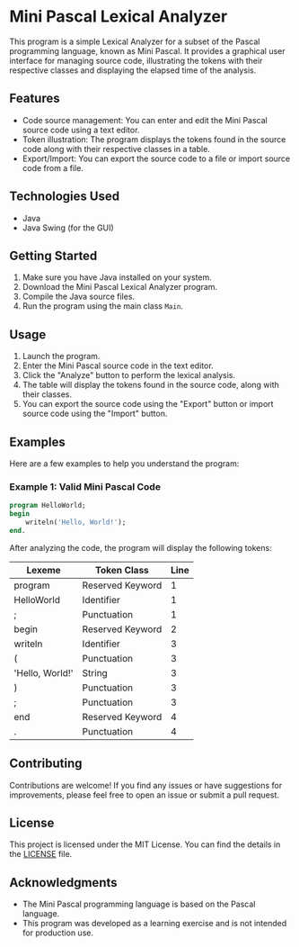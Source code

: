 # Mini Pascal Lexical Analyzer

This program is a simple Lexical Analyzer for a subset of the Pascal programming language, known as Mini Pascal. It provides a graphical user interface for managing source code, illustrating the tokens with their respective classes and displaying the elapsed time of the analysis.

## Features

- Code source management: You can enter and edit the Mini Pascal source code using a text editor.
- Token illustration: The program displays the tokens found in the source code along with their respective classes in a table.
- Export/Import: You can export the source code to a file or import source code from a file.

## Technologies Used

- Java
- Java Swing (for the GUI)

## Getting Started

1. Make sure you have Java installed on your system.
2. Download the Mini Pascal Lexical Analyzer program.
3. Compile the Java source files.
4. Run the program using the main class `Main`.

## Usage

1. Launch the program.
2. Enter the Mini Pascal source code in the text editor.
3. Click the "Analyze" button to perform the lexical analysis.
4. The table will display the tokens found in the source code, along with their classes.
5. You can export the source code using the "Export" button or import source code using the "Import" button.

## Examples

Here are a few examples to help you understand the program:

### Example 1: Valid Mini Pascal Code

```pascal
program HelloWorld;
begin
    writeln('Hello, World!');
end.
```

After analyzing the code, the program will display the following tokens:

| Lexeme      | Token Class       | Line |
|-------------|-------------------|------|
| program     | Reserved Keyword  | 1    |
| HelloWorld  | Identifier        | 1    |
| ;           | Punctuation       | 1    |
| begin       | Reserved Keyword  | 2    |
| writeln     | Identifier        | 3    |
| (           | Punctuation       | 3    |
| 'Hello, World!' | String           | 3    |
| )           | Punctuation       | 3    |
| ;           | Punctuation       | 3    |
| end         | Reserved Keyword  | 4    |
| .           | Punctuation       | 4    |

## Contributing

Contributions are welcome! If you find any issues or have suggestions for improvements, please feel free to open an issue or submit a pull request.

## License

This project is licensed under the MIT License. You can find the details in the [LICENSE](LICENSE) file.

## Acknowledgments

- The Mini Pascal programming language is based on the Pascal language.
- This program was developed as a learning exercise and is not intended for production use.
